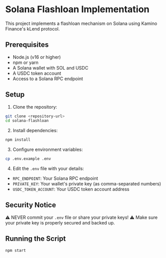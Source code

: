 # Solana Flashloan Implementation

This project implements a flashloan mechanism on Solana using Kamino Finance's kLend protocol.

## Prerequisites

- Node.js (v16 or higher)
- npm or yarn
- A Solana wallet with SOL and USDC
- A USDC token account
- Access to a Solana RPC endpoint

## Setup

1. Clone the repository:
```bash
git clone <repository-url>
cd solana-flashloan
```

2. Install dependencies:
```bash
npm install
```

3. Configure environment variables:
```bash
cp .env.example .env
```

4. Edit the `.env` file with your details:
- `RPC_ENDPOINT`: Your Solana RPC endpoint
- `PRIVATE_KEY`: Your wallet's private key (as comma-separated numbers)
- `USDC_TOKEN_ACCOUNT`: Your USDC token account address

## Security Notice

⚠️ NEVER commit your `.env` file or share your private keys!
⚠️ Make sure your private key is properly secured and backed up.

## Running the Script

```bash
npm start
```
